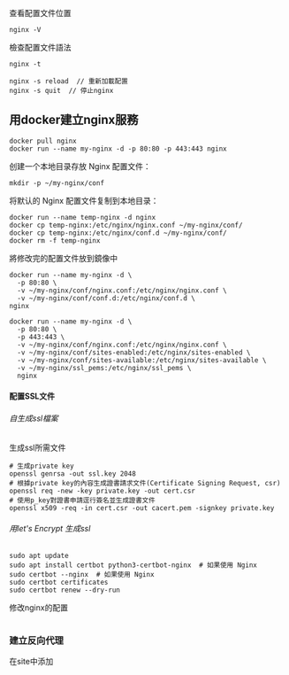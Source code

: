 查看配置文件位置
```
nginx -V
```

檢查配置文件語法
```
nginx -t
```


```
nginx -s reload  // 重新加載配置
nginx -s quit  // 停止nginx
```

## 用docker建立nginx服務

```
docker pull nginx
docker run --name my-nginx -d -p 80:80 -p 443:443 nginx
```

创建一个本地目录存放 Nginx 配置文件：
```
mkdir -p ~/my-nginx/conf
```

将默认的 Nginx 配置文件复制到本地目录：
```
docker run --name temp-nginx -d nginx
docker cp temp-nginx:/etc/nginx/nginx.conf ~/my-nginx/conf/
docker cp temp-nginx:/etc/nginx/conf.d ~/my-nginx/conf/
docker rm -f temp-nginx

```

將修改完的配置文件放到鏡像中
```
docker run --name my-nginx -d \
  -p 80:80 \
  -v ~/my-nginx/conf/nginx.conf:/etc/nginx/nginx.conf \
  -v ~/my-nginx/conf/conf.d:/etc/nginx/conf.d \
nginx
```


```
docker run --name my-nginx -d \
  -p 80:80 \
  -p 443:443 \
  -v ~/my-nginx/conf/nginx.conf:/etc/nginx/nginx.conf \
  -v ~/my-nginx/conf/sites-enabled:/etc/nginx/sites-enabled \
  -v ~/my-nginx/conf/sites-available:/etc/nginx/sites-available \
  -v ~/my-nginx/ssl_pems:/etc/nginx/ssl_pems \
  nginx
```

#### 配置SSL文件

###### 自生成ssl檔案
生成ssl所需文件
```
# 生成private key
openssl genrsa -out ssl.key 2048
# 根據private key的內容生成證書請求文件(Certificate Signing Request, csr)
openssl req -new -key private.key -out cert.csr
# 使用p_key對證書申請逕行簽名並生成證書文件
openssl x509 -req -in cert.csr -out cacert.pem -signkey private.key
```

###### 用let's Encrypt 生成ssl
```
sudo apt update
sudo apt install certbot python3-certbot-nginx  # 如果使用 Nginx
sudo certbot --nginx  # 如果使用 Nginx
sudo certbot certificates
sudo certbot renew --dry-run
```

修改nginx的配置
```

```


### 建立反向代理

在site中添加
```

```
